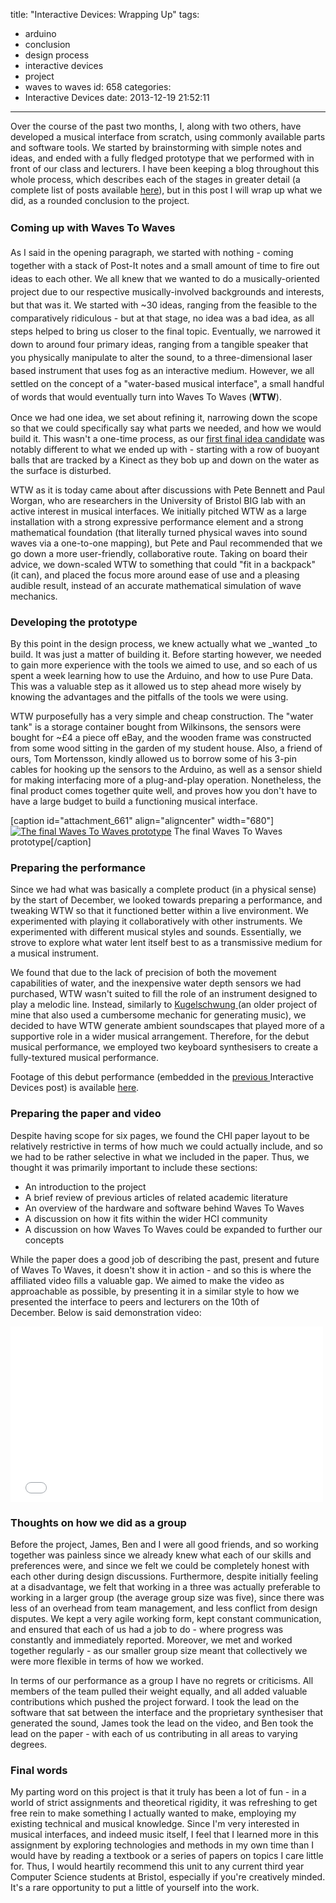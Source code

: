 title: "Interactive Devices: Wrapping Up"
tags:
  - arduino
  - conclusion
  - design process
  - interactive devices
  - project
  - waves to waves
id: 658
categories:
  - Interactive Devices
date: 2013-12-19 21:52:11
---

Over the course of the past two months, I, along with two others, have developed a musical interface from scratch, using commonly available parts and software tools. We started by brainstorming with simple notes and ideas, and ended with a fully fledged prototype that we performed with in front of our class and lecturers. I have been keeping a blog throughout this whole process, which describes each of the stages in greater detail (a complete list of posts available [here](http://jh47.com/category/university/interactive-devices/)), but in this post I will wrap up what we did, as a rounded conclusion to the project.

### <span style="line-height: 1.5em;">Coming up with Waves To Waves</span>

<span style="line-height: 1.5em;">As I said in the opening paragraph, we started with nothing - coming together with a stack of Post-It notes and a small amount of time to fire out ideas to each other. We all knew that we wanted to do a musically-oriented project due to our respective musically-involved backgrounds and interests, but that was it. We started with ~30 ideas, ranging from the feasible to the comparatively ridiculous - but at that stage, no idea was a bad idea, as all steps helped to bring us closer to the final topic. Eventually, we narrowed it down to around four primary ideas, ranging from a tangible speaker that you physically manipulate to alter the sound, to a three-dimensional laser based instrument that uses fog as an interactive medium. However, we all settled on the concept of a "water-based musical interface", a small handful of words that would eventually turn into Waves To Waves (**WTW**).</span>

Once we had one idea, we set about refining it, narrowing down the scope so that we could specifically say what parts we needed, and how we would build it. This wasn't a one-time process, as our [first final idea candidate](http://jh47.com/2013/10/finalidea/) was notably different to what we ended up with - starting with a row of buoyant balls that are tracked by a Kinect as they bob up and down on the water as the surface is disturbed.

WTW as it is today came about after discussions with Pete Bennett and Paul Worgan, who are researchers in the University of Bristol BIG lab with an active interest in musical interfaces. We initially pitched WTW as a large installation with a strong expressive performance element and a strong mathematical foundation (that literally turned physical waves into sound waves via a one-to-one mapping), but Pete and Paul recommended that we go down a more user-friendly, collaborative route. Taking on board their advice, we down-scaled WTW to something that could "fit in a backpack" (it can), and placed the focus more around ease of use and a pleasing audible result, instead of an accurate mathematical simulation of wave mechanics.

### Developing the prototype

By this point in the design process, we knew actually what we _wanted _to build. It was just a matter of building it. Before starting however, we needed to gain more experience with the tools we aimed to use, and so each of us spent a week learning how to use the Arduino, and how to use Pure Data. This was a valuable step as it allowed us to step ahead more wisely by knowing the advantages and the pitfalls of the tools we were using.

WTW purposefully has a very simple and cheap construction. The "water tank" is a storage container bought from Wilkinsons, the sensors were bought for ~£4 a piece off eBay, and the wooden frame was constructed from some wood sitting in the garden of my student house. Also, a friend of ours, Tom Mortensson, kindly allowed us to borrow some of his 3-pin cables for hooking up the sensors to the Arduino, as well as a sensor shield for making interfacing more of a plug-and-play operation. Nonetheless, the final product comes together quite well, and proves how you don't have to have a large budget to build a functioning musical interface.

[caption id="attachment_661" align="aligncenter" width="680"][![The final Waves To Waves prototype](http://jh47.com/wp-content/uploads/2013/12/2013-12-08-16.35.14-1024x757.jpg)](http://jh47.com/wp-content/uploads/2013/12/2013-12-08-16.35.14.jpg) The final Waves To Waves prototype[/caption]

### Preparing the performance

Since we had what was basically a complete product (in a physical sense) by the start of December, we looked towards preparing a performance, and tweaking WTW so that it functioned better within a live environment. We experimented with playing it collaboratively with other instruments. We experimented with different musical styles and sounds. Essentially, we strove to explore what water lent itself best to as a transmissive medium for a musical instrument.

We found that due to the lack of precision of both the movement capabilities of water, and the inexpensive water depth sensors we had purchased, WTW wasn't suited to fill the role of an instrument designed to play a melodic line. Instead, similarly to [Kugelschwung ](http://www.eecs.umich.edu/nime2012/Proceedings/papers/131_Final_Manuscript.pdf)(an older project of mine that also used a cumbersome mechanic for generating music), we decided to have WTW generate ambient soundscapes that played more of a supportive role in a wider musical arrangement. Therefore, for the debut musical performance, we employed two keyboard synthesisers to create a fully-textured musical performance.

Footage of this debut performance (embedded in the [previous ](http://jh47.com/2013/12/performing/)Interactive Devices post) is available [here](http://vimeo.com/81500664).

### Preparing the paper and video

Despite having scope for six pages, we found the CHI paper layout to be relatively restrictive in terms of how much we could actually include, and so we had to be rather selective in what we included in the paper. Thus, we thought it was primarily important to include these sections:

*   An introduction to the project
*   A brief review of previous articles of related academic literature
*   An overview of the hardware and software behind Waves To Waves
*   A discussion on how it fits within the wider HCI community
*   A discussion on how Waves To Waves could be expanded to further our concepts

While the paper does a good job of describing the past, present and future of Waves To Waves, it doesn't show it in action - and so this is where the affiliated video fills a valuable gap. We aimed to make the video as approachable as possible, by presenting it in a similar style to how we presented the interface to peers and lecturers on the 10th of December. Below is said demonstration video:

<iframe src="//player.vimeo.com/video/82002186" height="281" width="500" allowfullscreen="" frameborder="0"></iframe>

### Thoughts on how we did as a group

Before the project, James, Ben and I were all good friends, and so working together was painless since we already knew what each of our skills and preferences were, and since we felt we could be completely honest with each other during design discussions. Furthermore, despite initially feeling at a disadvantage, we felt that working in a three was actually preferable to working in a larger group (the average group size was five), since there was less of an overhead from team management, and less conflict from design disputes. We kept a very agile working form, kept constant communication, and ensured that each of us had a job to do - where progress was constantly and immediately reported. Moreover, we met and worked together regularly - as our smaller group size meant that collectively we were more flexible in terms of how we worked.

In terms of our performance as a group I have no regrets or criticisms. All members of the team pulled their weight equally, and all added valuable contributions which pushed the project forward. I took the lead on the software that sat between the interface and the proprietary synthesiser that generated the sound, James took the lead on the video, and Ben took the lead on the paper - with each of us contributing in all areas to varying degrees.

### Final words

My parting word on this project is that it truly has been a lot of fun - in a world of strict assignments and theoretical rigidity, it was refreshing to get free rein to make something I actually wanted to make, employing my existing technical and musical knowledge. Since I'm very interested in musical interfaces, and indeed music itself, I feel that I learned more in this assignment by exploring technologies and methods in my own time than I would have by reading a textbook or a series of papers on topics I care little for. Thus, I would heartily recommend this unit to any current third year Computer Science students at Bristol, especially if you're creatively minded. It's a rare opportunity to put a little of yourself into the work.